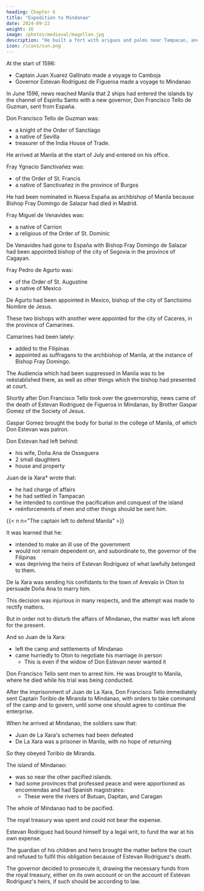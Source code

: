 ```yaml
---
heading: Chapter 6
title: "Expedition to Mindanao"
date: 2024-09-22
weight: 16
image: /photos/medieval/magellan.jpg
description: "He built a fort with arigues and palms near Tampacan, and founded a Spanish settlement which he named Murcia"
icon: /icons/sun.png
---
```



At the start of 1596:
- Captain Juan Xuarez Gallinato made a voyage to Camboja 
- Governor Estevan Rodriguez de Figueroa made a voyage to Mindanao

In June 1596, news reached Manila that 2 ships had entered the islands by the channel of Espiritu Santo with a new governor, Don Francisco Tello de Guzman, sent from España.

Don Francisco Tello de Guzman was:
- a knight of the Order of Sanctiago
- a native of Sevilla
- treasurer of the India House of Trade. 

He arrived at Manila at the start of July and entered on his office.

Fray Ygnacio Sanctivañez was:
- of the Order of St. Francis
- a native of Sanctivañez in the province of Burgos

He had been nominated in Nueva España as archbishop of Manila because Bishop Fray Domingo de Salazar had died in Madrid.

Fray Miguel de Venavides was:
- a native of Carrion
- a religious of the Order of St. Dominic

De Venavides had gone to España with Bishop Fray Domingo de Salazar had been appointed bishop of the city of Segovia in the province of Cagayan.

Fray Pedro de Agurto was:
- of the Order of St. Augustine
- a native of Mexico

De Agurto had been appointed in Mexico, bishop of the city of Sanctisimo Nombre de Jesus.

<!-- , who was not yet named, -->
These two bishops with another were appointed for the city of Caceres, in the province of Camarines.

Camarines had been lately:
- added to the Filipinas
- appointed as suffragans to the archbishop of Manila, at the instance of Bishop Fray Domingo. 

The Audiencia which had been suppressed in Manila was to be reëstablished there, as well as other things which the bishop had presented at court.

Shortly after Don Francisco Tello took over the governorship, news came of the death of Estevan Rodriguez de Figueroa in Mindanao, by Brother Gaspar Gomez of the Society of Jesus.

Gaspar Gomez brought the body for burial in the college of Manila, of which Don Estevan was patron. 

Don Estevan had left behind:
- his wife, Doña Ana de Osseguera
- 2 small daughters
- house and property

Juan de la Xara* wrote that:
- he had charge of affairs
- he had settled in Tampacan
- he intended to continue the pacification and conquest of the island
- reënforcements of men and other things should be sent him.

{{< n n="The captain left to defend Manila" >}}

It was learned that he:
- intended to make an ill use of the government
- would not remain dependent on, and subordinate to, the governor of the Filipinas
- was depriving the heirs of Estevan Rodriguez of what lawfully belonged to them.

De la Xara was sending his confidants to the town of Arevalo in Oton to persuade Doña Ana to marry him.

<!-- It was learned that, in order to make himself safer in this respect, he was  -->

This decision was injurious in many respects, and the attempt was made to rectify matters.

But in order not to disturb the affairs of Mindanao, the matter was left alone for the present.

<!-- , until time should show the course to be followed. -->

And so Juan de la Xara:
- left the camp and settlements of Mindanao
- came hurriedly to Oton to negotiate his marriage in person
  - This is even if the widow of Don Estevan never wanted it

Don Francisco Tello sent men to arrest him. He was brought to Manila, where he died while his trial was being conducted.

After the imprisonment of Juan de La Xara, Don Francisco Tello immediately sent Captain Toribio de Miranda to Mindanao, with orders to take command of the camp and to govern, until some one should agree to continue the enterprise.

When he arrived at Mindanao, the soldiers saw that:
- Juan de La Xara's schemes had been defeated
- De La Xara was a prisoner in Manila, with no hope of returning

So they obeyed Toribio de Miranda.

<!-- In Manila the governor was considering carefully the necessary measures for continuing the war, since  -->

The island of Mindanao:
- was so near the other pacified islands.
- had some provinces that professed peace and were apportioned as encomiendas and had Spanish magistrates:
  - These were the rivers of Butuan, Dapitan, and Caragan

The whole of Mindanao had to be pacified. 

The royal treasury was spent and could not bear the expense.

Estevan Rodriguez had bound himself by a legal writ, to fund the war at his own expense.

<!-- , in accordance with the terms of his agreement. -->

The guardian of his children and heirs brought the matter before the court and refused to fulfil this obligation because of Estevan Rodriguez's death.

<!-- In order not to lose time, for what had been commenced had to be continued in one way or another,  -->

The governor decided to prosecute it, drawing the necessary funds from the royal treasury, either on its own account or on the account of Estevan Rodriguez's heirs, if such should be according to law.

